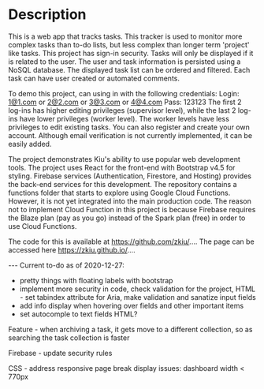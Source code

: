 # Description

This is a web app that tracks tasks. This tracker is used to monitor more complex tasks than to-do lists, but less complex than longer term 'project' like tasks. This project has sign-in security. Tasks will only be displayed if it is related to the user. The user and task information is persisted using a NoSQL database. The displayed task list can be ordered and filtered. Each task can have user created or automated comments.

To demo this project, can using in with the following credentials:
Login: 1@1.com or 2@2.com or 3@3.com or 4@4.com
Pass: 123123
The first 2 log-ins has higher editing privileges (supervisor level), while the last 2 log-ins have lower privileges (worker level). The worker levels have less privileges to edit existing tasks. You can also register and create your own account. Although email verification is not currently implemented, it can be easily added.

The project demonstrates Kiu's ability to use popular web development tools. The project uses React for the front-end with Bootstrap v4.5 for styling. Firebase services (Authentication, Firestore, and Hosting) provides the back-end services for this development. The repository contains a functions folder that starts to explore using Google Cloud Functions. However, it is not yet integrated into the main production code. The reason not to implement Cloud Function in this project is because Firebase requires the Blaze plan (pay as you go) instead of the Spark plan (free) in order to use Cloud Functions.

The code for this is available at https://github.com/zkiu/.... The page can be accessed here https://zkiu.github.io/....

--- Current to-do as of 2020-12-27:

- pretty things with floating labels with bootstrap
- implement more security in code, check validation for the project, HTML - set tabindex attribute for Aria, make validation and sanatize input fields
- add info display when hovering over fields and other important items
- set autocomple to text fields HTML?

Feature - when archiving a task, it gets move to a different collection, so as searching the task collection is faster

Firebase - update security rules

CSS - address responsive page break display issues: dashboard width < 770px
